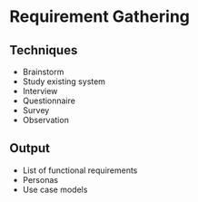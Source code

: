 # Requirement Gathering

## Techniques
- Brainstorm
- Study existing system
- Interview
- Questionnaire
- Survey
- Observation

## Output
- List of functional requirements
- Personas
- Use case models
